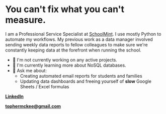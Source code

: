 
# You can't fix what you can't measure.
I am a Professional Service Specialist at [SchoolMint](https://schoolmint.com/). I use mostly Python to automate my workflows. My previous work as a data manager involved sending weekly data reports to fellow colleagues to make sure we're constantly keeping data at the forefront when running the school.

- 🔭 I'm not currently working on any active projects.
- 🌱 I'm currently learning more about NoSQL databases.
- 💬 Ask me about:
    - Creating automated email reports for students and families
    - Updating data dashboards and freeing yourself of **slow** Google Sheets / Excel formulas

**[LinkedIn](https://www.linkedin.com/in/tophermckee/)**

**[tophermckee@gmail.com](mailto:tophermckee@gmail.com)**
